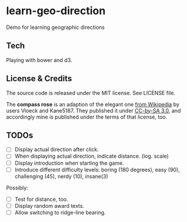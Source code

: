 learn-geo-direction
===================

Demo for learning geographic directions

Tech
----

Playing with bower and d3.

License & Credits
-----------------

The source code is released under the MIT license. See LICENSE file.

The **compass rose** is an adaption of the elegant one [from Wikipedia](http://en.wikipedia.org/wiki/File:Windrose.svg) by users Vloeck and Kane5187. They published it under [CC-by-SA 3.0](http://creativecommons.org/licenses/by-sa/3.0/deed.en), and accordingly mine is published under the terms of that license, too.

TODOs
-----

- [ ] Display actual direction after click.
- [ ] When displaying actual direction, indicate distance. (log. scale)
- [ ] Display introduction when starting the game.
- [ ] Introduce different difficulty levels: boring (180 degrees), easy (90), challenging (45), nerdy (10), insane(3)

Possibly:
- [ ] Test for distance, too.
- [ ] Display random award texts.
- [ ] Allow switching to ridge-line bearing.
